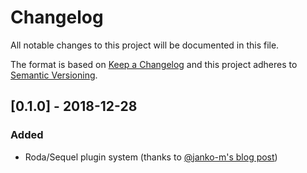 # Changelog
All notable changes to this project will be documented in this file.

The format is based on [Keep a Changelog](http://keepachangelog.com/en/1.0.0/)
and this project adheres to [Semantic Versioning](http://semver.org/spec/v2.0.0.html).

## [0.1.0] - 2018-12-28
### Added
- Roda/Sequel plugin system (thanks to [@janko-m's blog post](https://twin.github.io/the-plugin-system-of-sequel-and-roda/_))
